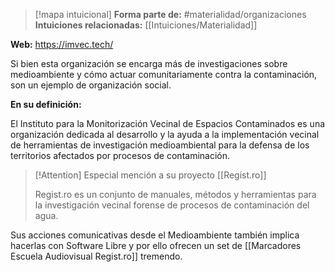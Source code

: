 > [!mapa intuicional]
> **Forma parte de:** #materialidad/organizaciones 
> **Intuiciones relacionadas:** [[Intuiciones/Materialidad]]

**Web:** https://imvec.tech/

Si bien esta organización se encarga más de investigaciones sobre medioambiente y cómo actuar comunitariamente contra la contaminación, son un ejemplo de organización social.

**En su definición:**

El Instituto para la Monitorización Vecinal de Espacios Contaminados es una organización dedicada al desarrollo y la ayuda a la implementación vecinal de herramientas de investigación medioambiental para la defensa de los territorios afectados por procesos de contaminación.


> [!Attention]
> Especial mención a su proyecto [[Regist.ro]]
> 
> Regist.ro es un conjunto de manuales, métodos y herramientas para la investigación vecinal forense de procesos de contaminación del agua.

Sus acciones comunicativas desde el Medioambiente también implica hacerlas con Software Libre y por ello ofrecen un set de [[Marcadores Escuela Audiovisual Regist.ro]] tremendo.
